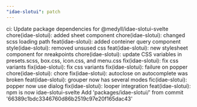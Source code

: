 ```yaml
---
"idae-slotui": patch
---
```


ci: Update package dependencies for @medyll/idae-slotui-svelte
chore(idae-slotui): added sheet component
chore(idae-slotui): changed scss loading path
feat(idae-slotui): added conteiner query component
style(idae-slotui): removed unsused css
feat(idae-slotui): new stylesheet component for nreakpoints
chore(idae-slotui): update CSS variables in presets.scss, box.css, icon.css, and menu.css
fix(idae-slotui): fix css variants
fix(idae-slotui): fix css variants
fix(idae-slotui): failure on popper
chore(idae-slotui): chore
fix(idae-slotui): autoclose on autocomplete was broken
feat(idae-slotui): grouper now has several modes
fic(idae-slotui): popper now use dialog
fix(idae-slotui): looper integration
feat(idae-slotui): npm is now idae-slotui-svelte
Add 'packages/idae-slotui/' from commit '66389c1bdc3346760d86b2519c97e20f165dac43'
